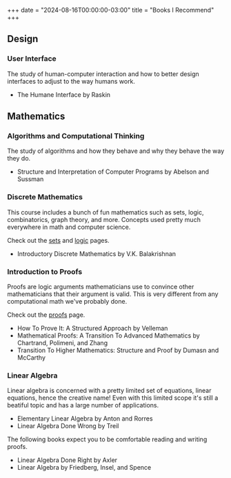 +++
date = "2024-08-16T00:00:00-03:00"
title = "Books I Recommend"
+++

## Design

### User Interface

The study of human-computer interaction and how to better design interfaces to adjust to the way humans work.

- The Humane Interface by Raskin

## Mathematics

### Algorithms and Computational Thinking

The study of algorithms and how they behave and why they behave the way they do.

- Structure and Interpretation of Computer Programs by Abelson and Sussman

### Discrete Mathematics

This course includes a bunch of fun mathematics such as sets, logic, combinatorics, graph theory, and more. Concepts used pretty much everywhere in math and computer science.

Check out the [sets](/wiki/sets) and [logic](/wiki/logic) pages.

- Introductory Discrete Mathematics by V.K. Balakrishnan

### Introduction to Proofs

Proofs are logic arguments mathematicians use to convince other mathematicians that their argument is valid. This is very different from any computational math we've probably done.

Check out the [proofs](/wiki/proofs) page.

- How To Prove It: A Structured Approach by Velleman
- Mathematical Proofs: A Transition To Advanced Mathematics by Chartrand, Polimeni, and Zhang
- Transition To Higher Mathematics: Structure and Proof by Dumasn and McCarthy

### Linear Algebra

Linear algebra is concerned with a pretty limited set of equations, linear equations, hence the creative name!
Even with this limited scope it's still a beatiful topic and has a large number of applications.

- Elementary Linear Algebra by Anton and Rorres
- Linear Algebra Done Wrong by Treil

The following books expect you to be comfortable reading and writing proofs.

- Linear Algebra Done Right by Axler
- Linear Algebra by Friedberg, Insel, and Spence
